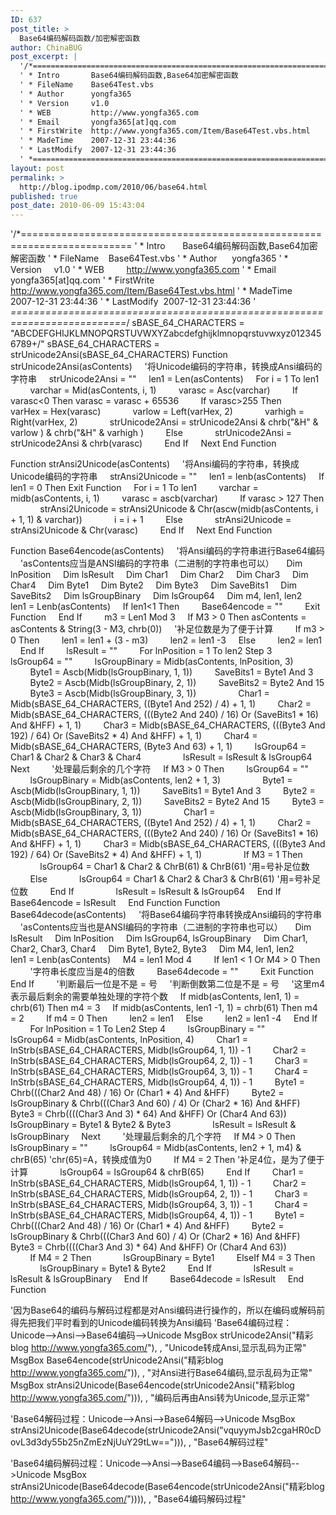 ```yaml
---
ID: 637
post_title: >
  Base64编码解码函数/加密解密函数
author: ChinaBUG
post_excerpt: |
  '/*=========================================================================
  ' * Intro       Base64编码解码函数,Base64加密解密函数
  ' * FileName    Base64Test.vbs
  ' * Author      yongfa365
  ' * Version     v1.0
  ' * WEB         http://www.yongfa365.com
  ' * Email       yongfa365[at]qq.com
  ' * FirstWrite  http://www.yongfa365.com/Item/Base64Test.vbs.html
  ' * MadeTime    2007-12-31 23:44:36
  ' * LastModify  2007-12-31 23:44:36
  ' *==========================================================================*/
layout: post
permalink: >
  http://blog.ipodmp.com/2010/06/base64.html
published: true
post_date: 2010-06-09 15:43:04
---
```

'/*=========================================================================
' * Intro       Base64编码解码函数,Base64加密解密函数
' * FileName    Base64Test.vbs
' * Author      yongfa365
' * Version     v1.0
' * WEB         <a href="http://www.yongfa365.com/">http://www.yongfa365.com</a>
' * Email       yongfa365[at]qq.com
' * FirstWrite  <a href="http://www.yongfa365.com/Item/Base64Test.vbs.html">http://www.yongfa365.com/Item/Base64Test.vbs.html</a>
' * MadeTime    2007-12-31 23:44:36
' * LastModify  2007-12-31 23:44:36
' *==========================================================================*/
sBASE_64_CHARACTERS = "ABCDEFGHIJKLMNOPQRSTUVWXYZabcdefghijklmnopqrstuvwxyz0123456789+/"
sBASE_64_CHARACTERS = strUnicode2Ansi(sBASE_64_CHARACTERS)
Function strUnicode2Ansi(asContents)
    '将Unicode编码的字符串，转换成Ansi编码的字符串
    strUnicode2Ansi = ""
    len1 = Len(asContents)
    For i = 1 To len1
        varchar = Mid(asContents, i, 1)
        varasc = Asc(varchar)
        If varasc&lt;0 Then varasc = varasc + 65536
        If varasc&gt;255 Then
            varHex = Hex(varasc)
            varlow = Left(varHex, 2)
            varhigh = Right(varHex, 2)
            strUnicode2Ansi = strUnicode2Ansi &amp; chrb("&amp;H" &amp; varlow ) &amp; chrb("&amp;H" &amp; varhigh )
        Else
            strUnicode2Ansi = strUnicode2Ansi &amp; chrb(varasc)
        End If
    Next
End Function

Function strAnsi2Unicode(asContents)
    '将Ansi编码的字符串，转换成Unicode编码的字符串
    strAnsi2Unicode = ""
    len1 = lenb(asContents)
    If len1 = 0 Then Exit Function
    For i = 1 To len1
        varchar = midb(asContents, i, 1)
        varasc = ascb(varchar)
        If varasc &gt; 127 Then
            strAnsi2Unicode = strAnsi2Unicode &amp; Chr(ascw(midb(asContents, i + 1, 1) &amp; varchar))
            i = i + 1
        Else
            strAnsi2Unicode = strAnsi2Unicode &amp; Chr(varasc)
        End If
    Next
End Function

Function Base64encode(asContents)
    '将Ansi编码的字符串进行Base64编码
    'asContents应当是ANSI编码的字符串（二进制的字符串也可以）
    Dim lnPosition
    Dim lsResult
    Dim Char1
    Dim Char2
    Dim Char3
    Dim Char4
    Dim Byte1
    Dim Byte2
    Dim Byte3
    Dim SaveBits1
    Dim SaveBits2
    Dim lsGroupBinary
    Dim lsGroup64
    Dim m4, len1, len2
   
    len1 = Lenb(asContents)
    If len1&lt;1 Then
        Base64encode = ""
        Exit Function
    End If
   
    m3 = Len1 Mod 3
    If M3 &gt; 0 Then asContents = asContents &amp; String(3 - M3, chrb(0))
    '补足位数是为了便于计算
   
    If m3 &gt; 0 Then
        len1 = len1 + (3 - m3)
        len2 = len1 -3
    Else
        len2 = len1
    End If
   
    lsResult = ""
   
    For lnPosition = 1 To len2 Step 3
        lsGroup64 = ""
        lsGroupBinary = Midb(asContents, lnPosition, 3)
       
        Byte1 = Ascb(Midb(lsGroupBinary, 1, 1))
        SaveBits1 = Byte1 And 3
        Byte2 = Ascb(Midb(lsGroupBinary, 2, 1))
        SaveBits2 = Byte2 And 15
        Byte3 = Ascb(Midb(lsGroupBinary, 3, 1))
       
        Char1 = Midb(sBASE_64_CHARACTERS, ((Byte1 And 252) / 4) + 1, 1)
        Char2 = Midb(sBASE_64_CHARACTERS, (((Byte2 And 240) / 16) Or (SaveBits1 * 16) And &amp;HFF) + 1, 1)
        Char3 = Midb(sBASE_64_CHARACTERS, (((Byte3 And 192) / 64) Or (SaveBits2 * 4) And &amp;HFF) + 1, 1)
        Char4 = Midb(sBASE_64_CHARACTERS, (Byte3 And 63) + 1, 1)
        lsGroup64 = Char1 &amp; Char2 &amp; Char3 &amp; Char4
       
        lsResult = lsResult &amp; lsGroup64
    Next
   
    '处理最后剩余的几个字符
    If M3 &gt; 0 Then
        lsGroup64 = ""
        lsGroupBinary = Midb(asContents, len2 + 1, 3)
       
        Byte1 = Ascb(Midb(lsGroupBinary, 1, 1))
        SaveBits1 = Byte1 And 3
        Byte2 = Ascb(Midb(lsGroupBinary, 2, 1))
        SaveBits2 = Byte2 And 15
        Byte3 = Ascb(Midb(lsGroupBinary, 3, 1))
       
        Char1 = Midb(sBASE_64_CHARACTERS, ((Byte1 And 252) / 4) + 1, 1)
        Char2 = Midb(sBASE_64_CHARACTERS, (((Byte2 And 240) / 16) Or (SaveBits1 * 16) And &amp;HFF) + 1, 1)
        Char3 = Midb(sBASE_64_CHARACTERS, (((Byte3 And 192) / 64) Or (SaveBits2 * 4) And &amp;HFF) + 1, 1)
       
        If M3 = 1 Then
            lsGroup64 = Char1 &amp; Char2 &amp; ChrB(61) &amp; ChrB(61) '用=号补足位数
        Else
            lsGroup64 = Char1 &amp; Char2 &amp; Char3 &amp; ChrB(61) '用=号补足位数
        End If
       
        lsResult = lsResult &amp; lsGroup64
    End If
   
    Base64encode = lsResult
   
End Function
Function Base64decode(asContents)
    '将Base64编码字符串转换成Ansi编码的字符串
    'asContents应当也是ANSI编码的字符串（二进制的字符串也可以）
    Dim lsResult
    Dim lnPosition
    Dim lsGroup64, lsGroupBinary
    Dim Char1, Char2, Char3, Char4
    Dim Byte1, Byte2, Byte3
    Dim M4, len1, len2
   
    len1 = Lenb(asContents)
    M4 = len1 Mod 4
   
    If len1 &lt; 1 Or M4 &gt; 0 Then
        '字符串长度应当是4的倍数
        Base64decode = ""
        Exit Function
    End If
   
    '判断最后一位是不是 = 号
    '判断倒数第二位是不是 = 号
    '这里m4表示最后剩余的需要单独处理的字符个数
    If midb(asContents, len1, 1) = chrb(61) Then m4 = 3
    If midb(asContents, len1 -1, 1) = chrb(61) Then m4 = 2
   
    If m4 = 0 Then
        len2 = len1
    Else
        len2 = len1 -4
    End If
   
    For lnPosition = 1 To Len2 Step 4
        lsGroupBinary = ""
        lsGroup64 = Midb(asContents, lnPosition, 4)
        Char1 = InStrb(sBASE_64_CHARACTERS, Midb(lsGroup64, 1, 1)) - 1
        Char2 = InStrb(sBASE_64_CHARACTERS, Midb(lsGroup64, 2, 1)) - 1
        Char3 = InStrb(sBASE_64_CHARACTERS, Midb(lsGroup64, 3, 1)) - 1
        Char4 = InStrb(sBASE_64_CHARACTERS, Midb(lsGroup64, 4, 1)) - 1
        Byte1 = Chrb(((Char2 And 48) / 16) Or (Char1 * 4) And &amp;HFF)
        Byte2 = lsGroupBinary &amp; Chrb(((Char3 And 60) / 4) Or (Char2 * 16) And &amp;HFF)
        Byte3 = Chrb((((Char3 And 3) * 64) And &amp;HFF) Or (Char4 And 63))
        lsGroupBinary = Byte1 &amp; Byte2 &amp; Byte3
       
        lsResult = lsResult &amp; lsGroupBinary
    Next
   
    '处理最后剩余的几个字符
    If M4 &gt; 0 Then
        lsGroupBinary = ""
        lsGroup64 = Midb(asContents, len2 + 1, m4) &amp; chrB(65) 'chr(65)=A，转换成值为0
        If M4 = 2 Then '补足4位，是为了便于计算
            lsGroup64 = lsGroup64 &amp; chrB(65)
        End If
        Char1 = InStrb(sBASE_64_CHARACTERS, Midb(lsGroup64, 1, 1)) - 1
        Char2 = InStrb(sBASE_64_CHARACTERS, Midb(lsGroup64, 2, 1)) - 1
        Char3 = InStrb(sBASE_64_CHARACTERS, Midb(lsGroup64, 3, 1)) - 1
        Char4 = InStrb(sBASE_64_CHARACTERS, Midb(lsGroup64, 4, 1)) - 1
        Byte1 = Chrb(((Char2 And 48) / 16) Or (Char1 * 4) And &amp;HFF)
        Byte2 = lsGroupBinary &amp; Chrb(((Char3 And 60) / 4) Or (Char2 * 16) And &amp;HFF)
        Byte3 = Chrb((((Char3 And 3) * 64) And &amp;HFF) Or (Char4 And 63))
       
        If M4 = 2 Then
            lsGroupBinary = Byte1
        ElseIf M4 = 3 Then
            lsGroupBinary = Byte1 &amp; Byte2
        End If
       
        lsResult = lsResult &amp; lsGroupBinary
    End If
   
    Base64decode = lsResult
   
End Function

'因为Base64的编码与解码过程都是对Ansi编码进行操作的，所以在编码或解码前得先把我们平时看到的Unicode编码转换为Ansi编码
'Base64编码过程：Unicode--&gt;Ansi--&gt;Base64编码--&gt;Unicode
MsgBox strUnicode2Ansi("精彩blog <a href="http://www.yongfa365.com/">http://www.yongfa365.com/</a>"), , "Unicode转成Ansi,显示乱码为正常"
MsgBox Base64encode(strUnicode2Ansi("精彩blog <a href="http://www.yongfa365.com/">http://www.yongfa365.com/</a>")), , "对Ansi进行Base64编码,显示乱码为正常"
MsgBox strAnsi2Unicode(Base64encode(strUnicode2Ansi("精彩blog <a href="http://www.yongfa365.com/">http://www.yongfa365.com/</a>"))), , "编码后再由Ansi转为Unicode,显示正常"

'Base64解码过程：Unicode--&gt;Ansi--&gt;Base64解码--&gt;Unicode
MsgBox strAnsi2Unicode(Base64decode(strUnicode2Ansi("vquyymJsb2cgaHR0cDovL3d3dy55b25nZmEzNjUuY29tLw=="))), , "Base64解码过程"

'Base64编码解码过程：Unicode--&gt;Ansi--&gt;Base64编码--&gt;Base64解码--&gt;Unicode
MsgBox strAnsi2Unicode(Base64decode(Base64encode(strUnicode2Ansi("精彩blog <a href="http://www.yongfa365.com/">http://www.yongfa365.com/</a>")))), , "Base64编码解码过程"